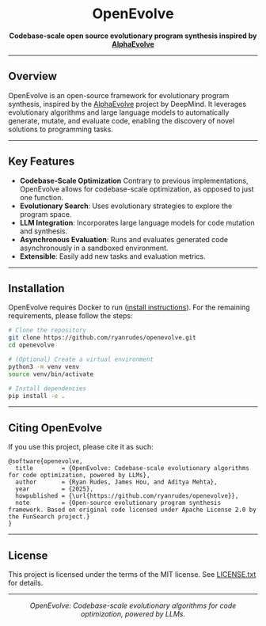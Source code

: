 <!--
<p align="center">
  <img src="https://raw.githubusercontent.com/ryanrudes/openevolve/main/docs/logo.png" alt="OpenEvolve Logo" width="200"/>
</p>
-->

<h1 align="center">OpenEvolve</h1>

<p align="center">
  <b>Codebase-scale open source evolutionary program synthesis inspired by <a href="https://deepmind.google/discover/blog/alphaevolve-a-gemini-powered-coding-agent-for-designing-advanced-algorithms/">AlphaEvolve</a></b>
</p>

---

## Overview

OpenEvolve is an open-source framework for evolutionary program synthesis, inspired by the <a href="https://deepmind.google/discover/blog/alphaevolve-a-gemini-powered-coding-agent-for-designing-advanced-algorithms/">AlphaEvolve</a> project by DeepMind. It leverages evolutionary algorithms and large language models to automatically generate, mutate, and evaluate code, enabling the discovery of novel solutions to programming tasks.

<!--
<p align="center">
  <img src="" alt="OpenEvolve Architecture" width="600"/>
</p>
-->

---

## Key Features

- **Codebase-Scale Optimization** Contrary to previous implementations, OpenEvolve allows for codebase-scale optimization, as opposed to just one function.
- **Evolutionary Search**: Uses evolutionary strategies to explore the program space.
- **LLM Integration**: Incorporates large language models for code mutation and synthesis.
- **Asynchronous Evaluation**: Runs and evaluates generated code asynchronously in a sandboxed environment.
- **Extensible**: Easily add new tasks and evaluation metrics.

---

## Installation

OpenEvolve requires Docker to run ([install instructions](https://docs.docker.com/engine/install/)). For the remaining requirements, please follow the steps:

```bash
# Clone the repository
git clone https://github.com/ryanrudes/openevolve.git
cd openevolve

# (Optional) Create a virtual environment
python3 -m venv venv
source venv/bin/activate

# Install dependencies
pip install -e .
```

---

## Citing OpenEvolve

If you use this project, please cite it as such:

```
@software{openevolve,
  title        = {OpenEvolve: Codebase-scale evolutionary algorithms for code optimization, powered by LLMs},
  author       = {Ryan Rudes, James Hou, and Aditya Mehta},
  year         = {2025},
  howpublished = {\url{https://github.com/ryanrudes/openevolve}},
  note         = {Open-source evolutionary program synthesis framework. Based on original code licensed under Apache License 2.0 by the FunSearch project.}
}
```

---

## License

This project is licensed under the terms of the MIT license. See [LICENSE.txt](LICENSE.txt) for details.

---

<p align="center">
  <i>OpenEvolve: Codebase-scale evolutionary algorithms for code optimization, powered by LLMs.</i>
</p>

